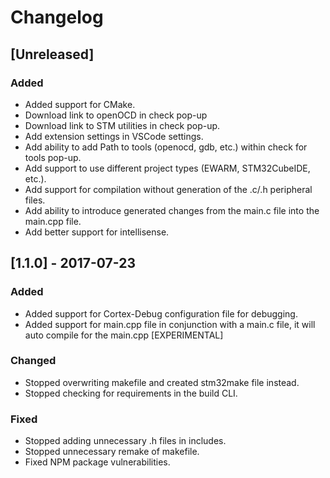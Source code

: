 # Changelog

## [Unreleased]
### Added
  - Added support for CMake.
  - Download link to openOCD in check pop-up
  - Download link to STM utilities in check pop-up.
  - Add extension settings in VSCode settings.
  - Add ability to add Path to tools (openocd, gdb, etc.) within check for tools pop-up.
  - Add support to use different project types (EWARM, STM32CubeIDE, etc.).
  - Add support for compilation without generation of the .c/.h peripheral files.
  - Add ability to introduce generated changes from the main.c file into the main.cpp file.
  - Add better support for intellisense.

## [1.1.0] - 2017-07-23
### Added
 - Added support for Cortex-Debug configuration file for debugging.
 - Added support for main.cpp file in conjunction with a main.c file, it will auto compile for the main.cpp [EXPERIMENTAL]

### Changed
 - Stopped overwriting makefile and created stm32make file instead.
 - Stopped checking for requirements in the build CLI.

### Fixed
 - Stopped adding unnecessary .h files in includes.
 - Stopped unnecessary remake of makefile.
 - Fixed NPM package vulnerabilities.
